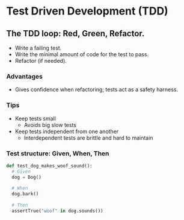 # Test Driven Development (TDD)

## The TDD loop: Red, Green, Refactor.
- Write a failing test.
- Write the minimal amount of code for the test to pass.
- Refactor (if needed).

### Advantages

- Gives confidence when refactoring; tests act as a safety harness.

### Tips

- Keep tests small
  - Avoids big slow tests
- Keep tests independent from one another
  - Interdependent tests are brittle and hard to maintain

### Test structure: Given, When, Then

```python
def test_dog_makes_woof_sound():
  # Given
  dog = Dog()
  
  # When
  dog.bark()
  
  # Then
  assertTrue("woof" in dog.sounds())
```
